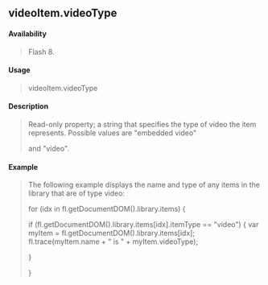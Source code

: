## videoItem.videoType

#### Availability

> Flash 8.

#### Usage

> videoItem.videoType

#### Description

> Read-only property; a string that specifies the type of video the item represents. Possible values are "embedded video"
>
> and "video".

#### Example

> The following example displays the name and type of any items in the library that are of type video:
>
> for (idx in fl.getDocumentDOM().library.items) {
>
> if (fl.getDocumentDOM().library.items\[idx\].itemType == "video") { var myItem = fl.getDocumentDOM().library.items\[idx\]; fl.trace(myItem.name + " is " + myItem.videoType);
>
> }
>
> }
